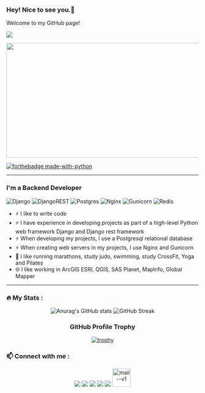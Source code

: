 ### Hey! Nice to see you.👋
Welcome to my GitHub page!

![](https://komarev.com/ghpvc/?username=Bereg48)

<div align="center">
  <img src="https://media.giphy.com/media/dWesBcTLavkZuG35MI/giphy.gif" width="600" height="300"/>
</div>

[![forthebadge made-with-python](http://ForTheBadge.com/images/badges/made-with-python.svg)](https://www.python.org/)


---

### I'm a Backend Developer
![Django](https://img.shields.io/badge/django-%23092E20.svg?style=for-the-badge&logo=django&logoColor=white)
![DjangoREST](https://img.shields.io/badge/DJANGO-REST-ff1709?style=for-the-badge&logo=django&logoColor=white&color=ff1709&labelColor=gray)
![Postgres](https://img.shields.io/badge/postgres-%23316192.svg?style=for-the-badge&logo=postgresql&logoColor=white)
![Nginx](https://img.shields.io/badge/nginx-%23009639.svg?style=for-the-badge&logo=nginx&logoColor=white)
![Gunicorn](https://img.shields.io/badge/gunicorn-%298729.svg?style=for-the-badge&logo=gunicorn&logoColor=white)
![Redis](https://img.shields.io/badge/redis-%23DD0031.svg?style=for-the-badge&logo=redis&logoColor=white)


- ⚡ I like to write code
- ⚡ I have experience in developing projects as part of a high-level Python web framework Django and Django rest framework
- ⚡ When developing my projects, I use a Postgresql relational database
- ⚡ When creating web servers in my projects, I use Nginx and Gunicorn
- 🏃 I like running marathons, study judo, swimming, study CrossFit, Yoga and Pilates
- 🌐 I like working in ArcGIS ESRI, QGIS, SAS Planet, MapInfo, Global Mapper

---

### :fire: My Stats :

<div align="center">

![Anurag's GitHub stats](https://github-readme-stats.vercel.app/api?username=Bereg48&theme=great-gatsby&show_icons=true)
![GitHub Streak](http://github-readme-streak-stats.herokuapp.com?user=Bereg48&theme=dark&background=000000)
### GitHub Profile Trophy
[![trophy](https://github-profile-trophy.vercel.app/?username=ryo-ma&theme=juicyfresh)](https://github.com/ryo-ma/github-profile-trophy)
</div>

### 📫 Connect with me :

<p align='center'>
<a href="https://www.linkedin.com/in/vadym-beregovii-56b143135/"><img src="https://img.icons8.com/color/48/000000/linkedin.png"/></a>
<a href="https://www.facebook.com/vadim.beregovyy"><img src="https://img.icons8.com/color/48/000000/facebook.png"/></a>
<a href="https://twitter.com/beregovii48"><img src="https://img.icons8.com/color/48/000000/twitter.png"/></a>
<a href="https://www.instagram.com/wadim_forfun/"><img src="https://img.icons8.com/color/48/000000/instagram-new.png"/></a>
<a href="https://t.me/Beregovii"><img src="https://img.icons8.com/color/48/000000/telegram-app.png"/></a>
<a href="https://mail.yandex.ru/andreyanovi@yandex.ru"><img src="https://img.icons8.com/fluency/48/mail--v1.png" alt="mail--v1" style="width: 48px; height: 48px;"></a>




</p>








